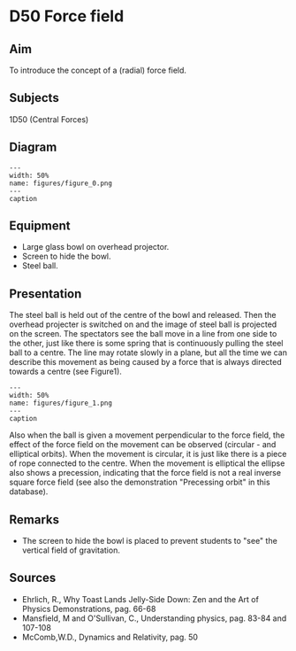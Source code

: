 # D50 Force field 
    
  
## Aim   
 To introduce the concept of a (radial) force field.    
  
## Subjects   
 1D50 (Central Forces)   
  
## Diagram   
   
```{figure} figures/figure_0.png  
---  
width: 50%  
name: figures/figure_0.png  
---  
caption  
``` 
      
  
## Equipment   
 
 *  Large glass bowl on overhead projector. 
 *  Screen to hide the bowl. 
 *  Steel ball.
     
  
## Presentation   
 The steel ball is held out of the centre of the bowl and released. Then the overhead projecter is switched on and the image of steel ball is projected on the screen. The spectators see the ball move in a line from one side to the other, just like there is some spring that is continuously pulling the steel ball to a centre. The line may rotate slowly in a plane, but all the time we can describe this movement as being caused by a force that is always directed towards a centre (see Figure1).   
```{figure} figures/figure_1.png  
---  
width: 50%  
name: figures/figure_1.png  
---  
caption  
``` 
 Also when the ball is given a movement perpendicular to the force field, the effect of the force field on the movement can be observed (circular - and elliptical orbits). When the movement is circular, it is just like there is a piece of rope connected to the centre. When the movement is elliptical the ellipse also shows a precession, indicating that the force field is not a real inverse square force field (see also the demonstration "Precessing orbit" in this database).    
  
## Remarks   
 
 *  The screen to hide the bowl is placed to prevent students to "see" the vertical field of gravitation.
   
  
## Sources   
 
 *  Ehrlich, R., Why Toast Lands Jelly-Side Down: Zen and the Art of Physics Demonstrations, pag. 66-68 
 *  Mansfield, M and O'Sullivan, C., Understanding physics, pag. 83-84 and 107-108 
 *  McComb,W.D., Dynamics and Relativity, pag. 50
  